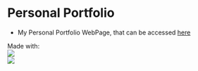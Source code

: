# Personal Portfolio

- My Personal Portfolio WebPage, that can be accessed <a href="pedrohenri.com.br">here</a>

Made with: <br/>
<img src="https://img.shields.io/badge/React-20232A?style=for-the-badge&logo=react&logoColor=61DAFB"/> <br />
<img src="https://img.shields.io/badge/Tailwind_CSS-38B2AC?style=for-the-badge&logo=tailwind-css&logoColor=white"/>
